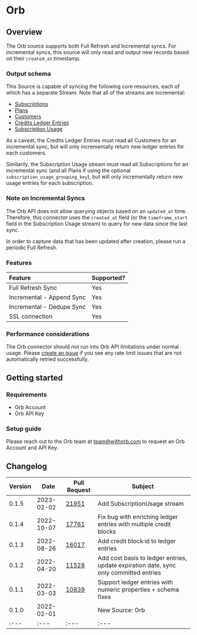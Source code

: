 # Orb

## Overview

The Orb source supports both Full Refresh and Incremental syncs. For incremental syncs, this source
will only read and output new records based on their `created_at` timestamp.

### Output schema

This Source is capable of syncing the following core resources, each of which has a separate Stream. Note that all of the streams are incremental:

* [Subscriptions](https://docs.withorb.com/docs/orb-docs/api-reference/operations/list-subscriptions)
* [Plans](https://docs.withorb.com/docs/orb-docs/api-reference/operations/list-plans)
* [Customers](https://docs.withorb.com/docs/orb-docs/api-reference/operations/list-customers)
* [Credits Ledger Entries](https://docs.withorb.com/docs/orb-docs/api-reference/operations/get-a-customer-credit-ledger)
* [Subscription Usage](https://docs.withorb.com/docs/orb-docs/api-reference/operations/get-a-subscription-usage)

As a caveat, the Credits Ledger Entries must read all Customers for an incremental sync, but will only incrementally return new ledger entries for each customers.

Similarily, the Subscription Usage stream must read all Subscriptions for an incremental sync (and all Plans if using the optional `subscription_usage_grouping_key`), but will only incrementally return new usage entries for each subscription.

### Note on Incremental Syncs

The Orb API does not allow querying objects based on an `updated_at` time. Therefore, this connector uses the `created_at` field (or the `timeframe_start` field in the Subscription Usage stream) to query for new data since the last sync.

In order to capture data that has been updated after creation, please run a periodic Full Refresh.

### Features

| Feature | Supported? |
| :--- | :--- |
| Full Refresh Sync | Yes |
| Incremental - Append Sync | Yes |
| Incremental - Dedupe Sync | Yes |
| SSL connection | Yes |

### Performance considerations

The Orb connector should not run into Orb API limitations under normal usage. Please [create an issue](https://github.com/airbytehq/airbyte/issues) if you see any rate limit issues that are not automatically retried successfully.

## Getting started

### Requirements

* Orb Account
* Orb API Key

### Setup guide

Please reach out to the Orb team at [team@withorb.com](mailto:team@withorb.com) to request
an Orb Account and API Key.

## Changelog

| Version | Date | Pull Request | Subject |
| --- | --- | --- | --- |
| 0.1.5 | 2023-02-02 | [21951](https://github.com/airbytehq/airbyte/pull/21951) | Add SubscriptionUsage stream
| 0.1.4 | 2022-10-07 | [17761](https://github.com/airbytehq/airbyte/pull/17761) | Fix bug with enriching ledger entries with multiple credit blocks
| 0.1.3 | 2022-08-26 | [16017](https://github.com/airbytehq/airbyte/pull/16017) | Add credit block id to ledger entries
| 0.1.2 | 2022-04-20 | [11528](https://github.com/airbytehq/airbyte/pull/11528) | Add cost basis to ledger entries, update expiration date, sync only committed entries
| 0.1.1 | 2022-03-03 | [10839](https://github.com/airbytehq/airbyte/pull/10839) | Support ledger entries with numeric properties + schema fixes
| 0.1.0 | 2022-02-01 | | New Source: Orb
| :--- | :--- | :--- | :--- |

